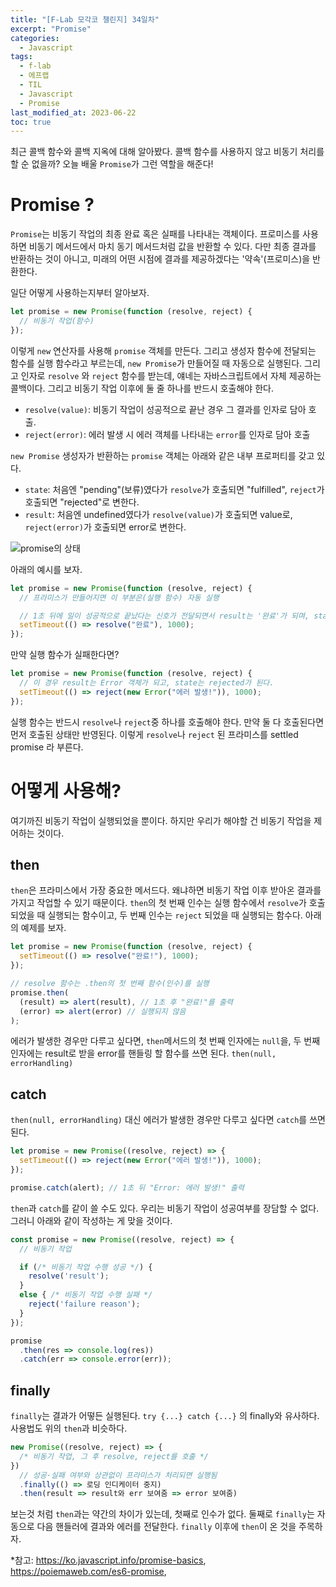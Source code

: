 ```yaml
---
title: "[F-Lab 모각코 챌린지] 34일차"
excerpt: "Promise"
categories:
  - Javascript
tags:
  - f-lab
  - 에프랩
  - TIL
  - Javascript
  - Promise
last_modified_at: 2023-06-22
toc: true
---
```


최근 콜백 함수와 콜백 지옥에 대해 알아봤다. 콜백 함수를 사용하지 않고 비동기 처리를 할 순 없을까? 오늘 배울 `Promise`가 그런 역할을 해준다!

# Promise ?

`Promise`는 비동기 작업의 최종 완료 혹은 실패를 나타내는 객체이다. 프로미스를 사용하면 비동기 메서드에서 마치 동기 메서드처럼 값을 반환할 수 있다. 다만 최종 결과를 반환하는 것이 아니고, 미래의 어떤 시점에 결과를 제공하겠다는 '약속'(프로미스)을 반환한다.

일단 어떻게 사용하는지부터 알아보자.

```javascript
let promise = new Promise(function (resolve, reject) {
  // 비동기 작업(함수)
});
```

이렇게 `new` 연산자를 사용해 `promise` 객체를 만든다. 그리고 생성자 함수에 전달되는 함수를 실행 함수라고 부르는데, `new Promise`가 만들어질 때 자동으로 실행된다. 그리고 인자로 `resolve` 와 `reject` 함수를 받는데, 얘네는 자바스크립트에서 자체 제공하는 콜백이다. 그리고 비동기 작업 이후에 둘 줄 하나를 반드시 호출해야 한다.

- `resolve(value)`: 비동기 작업이 성공적으로 끝난 경우 그 결과를 인자로 담아 호출.
- `reject(error)`: 에러 발생 시 에러 객체를 나타내는 `error`를 인자로 담아 호출

`new Promise` 생성자가 반환하는 `promise` 객체는 아래와 같은 내부 프로퍼티를 갖고 있다.

- `state`: 처음엔 "pending"(보류)였다가 `resolve`가 호출되면 "fulfilled", `reject`가 호출되면 "rejected"로 변한다.
- `result`: 처음엔 undefined였다가 `resolve(value)`가 호출되면 value로, `reject(error)`가 호출되면 error로 변한다.

![promise의 상태](https://ko.javascript.info/article/promise-basics/promise-resolve-reject.svg)

아래의 예시를 보자.

```javascript
let promise = new Promise(function (resolve, reject) {
  // 프라미스가 만들어지면 이 부분은(실행 함수) 자동 실행

  // 1초 뒤에 일이 성공적으로 끝났다는 신호가 전달되면서 result는 '완료'가 되며, state는 fulfilled가 된다.
  setTimeout(() => resolve("완료"), 1000);
});
```

만약 실행 함수가 실패한다면?

```javascript
let promise = new Promise(function (resolve, reject) {
  // 이 경우 result는 Error 객체가 되고, state는 rejected가 된다.
  setTimeout(() => reject(new Error("에러 발생!")), 1000);
});
```

실행 함수는 반드시 `resolve`나 `reject`중 하나를 호출해야 한다. 만약 둘 다 호출된다면 먼저 호출된 상태만 반영된다. 이렇게 `resolve`나 `reject` 된 프라미스를 settled promise 라 부른다.

# 어떻게 사용해?

여기까진 비동기 작업이 실행되었을 뿐이다. 하지만 우리가 해야할 건 비동기 작업을 제어하는 것이다.

## then

`then`은 프라미스에서 가장 중요한 메서드다. 왜냐하면 비동기 작업 이후 받아온 결과를 가지고 작업할 수 있기 때문이다. `then`의 첫 번째 인수는 실행 함수에서 `resolve`가 호출되었을 때 실행되는 함수이고, 두 번째 인수는 `reject` 되었을 때 실행되는 함수다. 아래의 예제를 보자.

```javascript
let promise = new Promise(function (resolve, reject) {
  setTimeout(() => resolve("완료!"), 1000);
});

// resolve 함수는 .then의 첫 번째 함수(인수)를 실행
promise.then(
  (result) => alert(result), // 1초 후 "완료!"를 출력
  (error) => alert(error) // 실행되지 않음
);
```

에러가 발생한 경우만 다루고 싶다면, `then`메서드의 첫 번째 인자에는 `null`을, 두 번째 인자에는 result로 받을 error를 핸들링 할 함수를 쓰면 된다. `then(null, errorHandling)`

## catch

`then(null, errorHandling)` 대신 에러가 발생한 경우만 다루고 싶다면 `catch`를 쓰면 된다.

```javascript
let promise = new Promise((resolve, reject) => {
  setTimeout(() => reject(new Error("에러 발생!")), 1000);
});

promise.catch(alert); // 1초 뒤 "Error: 에러 발생!" 출력
```

`then`과 `catch`를 같이 쓸 수도 있다. 우리는 비동기 작업이 성공여부를 장담할 수 없다. 그러니 아래와 같이 작성하는 게 맞을 것이다.

```javascript
const promise = new Promise((resolve, reject) => {
  // 비동기 작업

  if (/* 비동기 작업 수행 성공 */) {
    resolve('result');
  }
  else { /* 비동기 작업 수행 실패 */
    reject('failure reason');
  }
});

promise
  .then(res => console.log(res))
  .catch(err => console.error(err));
```

## finally

`finally`는 결과가 어떻든 실행된다. `try {...} catch {...}` 의 finally와 유사하다. 사용법도 위의 `then`과 비슷하다.

```javascript
new Promise((resolve, reject) => {
  /* 비동기 작업, 그 후 resolve, reject를 호출 */
})
  // 성공·실패 여부와 상관없이 프라미스가 처리되면 실행됨
  .finally(() => 로딩 인디케이터 중지)
  .then(result => result와 err 보여줌 => error 보여줌)
```

보는것 처럼 `then`과는 약간의 차이가 있는데, 첫째로 인수가 없다. 둘째로 `finally`는 자동으로 다음 핸들러에 결과와 에러를 전달한다. `finally` 이후에 `then`이 온 것을 주목하자.

\*참고: <https://ko.javascript.info/promise-basics>,  
<https://poiemaweb.com/es6-promise>,

